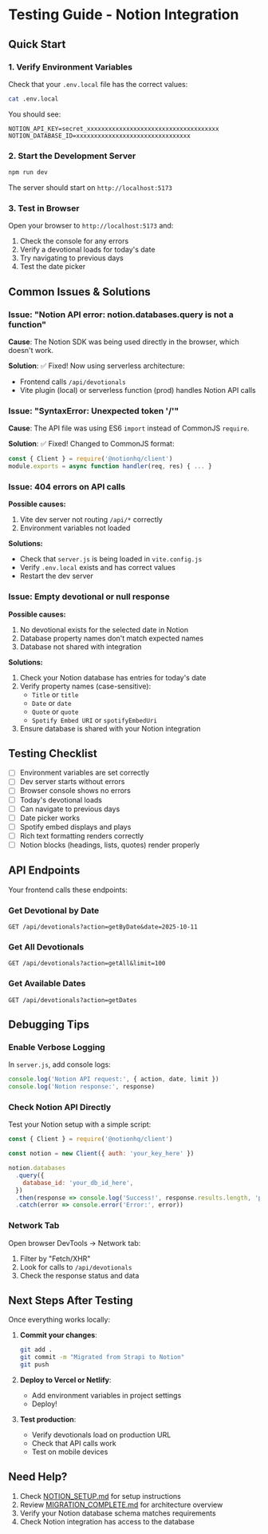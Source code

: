 # Testing Guide - Notion Integration

## Quick Start

### 1. Verify Environment Variables

Check that your `.env.local` file has the correct values:

```bash
cat .env.local
```

You should see:

```
NOTION_API_KEY=secret_xxxxxxxxxxxxxxxxxxxxxxxxxxxxxxxxxxxxx
NOTION_DATABASE_ID=xxxxxxxxxxxxxxxxxxxxxxxxxxxxxxxx
```

### 2. Start the Development Server

```bash
npm run dev
```

The server should start on `http://localhost:5173`

### 3. Test in Browser

Open your browser to `http://localhost:5173` and:

1. Check the console for any errors
2. Verify a devotional loads for today's date
3. Try navigating to previous days
4. Test the date picker

## Common Issues & Solutions

### Issue: "Notion API error: notion.databases.query is not a function"

**Cause**: The Notion SDK was being used directly in the browser, which doesn't work.

**Solution**: ✅ Fixed! Now using serverless architecture:

- Frontend calls `/api/devotionals`
- Vite plugin (local) or serverless function (prod) handles Notion API calls

### Issue: "SyntaxError: Unexpected token '/'"

**Cause**: The API file was using ES6 `import` instead of CommonJS `require`.

**Solution**: ✅ Fixed! Changed to CommonJS format:

```javascript
const { Client } = require('@notionhq/client')
module.exports = async function handler(req, res) { ... }
```

### Issue: 404 errors on API calls

**Possible causes:**

1. Vite dev server not routing `/api/*` correctly
2. Environment variables not loaded

**Solutions:**

- Check that `server.js` is being loaded in `vite.config.js`
- Verify `.env.local` exists and has correct values
- Restart the dev server

### Issue: Empty devotional or null response

**Possible causes:**

1. No devotional exists for the selected date in Notion
2. Database property names don't match expected names
3. Database not shared with integration

**Solutions:**

1. Check your Notion database has entries for today's date
2. Verify property names (case-sensitive):
   - `Title` or `title`
   - `Date` or `date`
   - `Quote` or `quote`
   - `Spotify Embed URI` or `spotifyEmbedUri`
3. Ensure database is shared with your Notion integration

## Testing Checklist

- [ ] Environment variables are set correctly
- [ ] Dev server starts without errors
- [ ] Browser console shows no errors
- [ ] Today's devotional loads
- [ ] Can navigate to previous days
- [ ] Date picker works
- [ ] Spotify embed displays and plays
- [ ] Rich text formatting renders correctly
- [ ] Notion blocks (headings, lists, quotes) render properly

## API Endpoints

Your frontend calls these endpoints:

### Get Devotional by Date

```
GET /api/devotionals?action=getByDate&date=2025-10-11
```

### Get All Devotionals

```
GET /api/devotionals?action=getAll&limit=100
```

### Get Available Dates

```
GET /api/devotionals?action=getDates
```

## Debugging Tips

### Enable Verbose Logging

In `server.js`, add console logs:

```javascript
console.log('Notion API request:', { action, date, limit })
console.log('Notion response:', response)
```

### Check Notion API Directly

Test your Notion setup with a simple script:

```javascript
const { Client } = require('@notionhq/client')

const notion = new Client({ auth: 'your_key_here' })

notion.databases
  .query({
    database_id: 'your_db_id_here',
  })
  .then(response => console.log('Success!', response.results.length, 'pages'))
  .catch(error => console.error('Error:', error))
```

### Network Tab

Open browser DevTools → Network tab:

1. Filter by "Fetch/XHR"
2. Look for calls to `/api/devotionals`
3. Check the response status and data

## Next Steps After Testing

Once everything works locally:

1. **Commit your changes**:

   ```bash
   git add .
   git commit -m "Migrated from Strapi to Notion"
   git push
   ```

2. **Deploy to Vercel or Netlify**:
   - Add environment variables in project settings
   - Deploy!

3. **Test production**:
   - Verify devotionals load on production URL
   - Check that API calls work
   - Test on mobile devices

## Need Help?

1. Check [NOTION_SETUP.md](./NOTION_SETUP.md) for setup instructions
2. Review [MIGRATION_COMPLETE.md](./MIGRATION_COMPLETE.md) for architecture overview
3. Verify your Notion database schema matches requirements
4. Check Notion integration has access to the database
